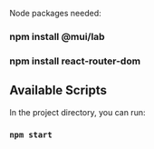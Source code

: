 Node packages needed: 
### npm install @mui/lab
### npm install react-router-dom 

## Available Scripts

In the project directory, you can run:
### `npm start`
